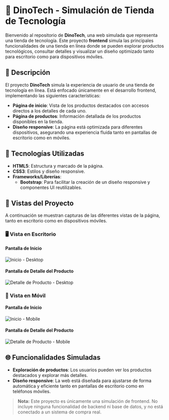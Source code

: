 # 🦖 DinoTech - Simulación de Tienda de Tecnología

Bienvenido al repositorio de **DinoTech**, una web simulada que representa una tienda de tecnología. Este proyecto **frontend** simula las principales funcionalidades de una tienda en línea donde se pueden explorar productos tecnológicos, consultar detalles y visualizar un diseño optimizado tanto para escritorio como para dispositivos móviles. 

## 🚀 Descripción

El proyecto **DinoTech** simula la experiencia de usuario de una tienda de tecnología en línea. Está enfocado únicamente en el desarrollo frontend, implementando las siguientes características:

- **Página de inicio**: Vista de los productos destacados con accesos directos a los detalles de cada uno.
- **Página de productos**: Información detallada de los productos disponibles en la tienda.
- **Diseño responsive**: La página está optimizada para diferentes dispositivos, asegurando una experiencia fluida tanto en pantallas de escritorio como en móviles.

## 🎨 Tecnologías Utilizadas

- **HTML5**: Estructura y marcado de la página.
- **CSS3**: Estilos y diseño responsive.
- **Frameworks/Librerías**:
  - **Bootstrap**: Para facilitar la creación de un diseño responsive y componentes UI reutilizables.

## 📸 Vistas del Proyecto

A continuación se muestran capturas de las diferentes vistas de la página, tanto en escritorio como en dispositivos móviles.

### 🖥️ Vista en Escritorio

#### Pantalla de Inicio
![Inicio - Desktop](./images/Home.png)

#### Pantalla de Detalle del Producto
![Detalle de Producto - Desktop](./images/Product.png)

### 📱 Vista en Móvil

#### Pantalla de Inicio
![Inicio - Mobile](./images/HomeM.png)

#### Pantalla de Detalle del Producto
![Detalle de Producto - Mobile](./images/ProductM.png)

## 🌐 Funcionalidades Simuladas

- **Exploración de productos**: Los usuarios pueden ver los productos destacados y explorar más detalles.
- **Diseño responsive**: La web está diseñada para ajustarse de forma automática y eficiente tanto en pantallas de escritorio como en teléfonos móviles.
  
> **Nota:** Este proyecto es únicamente una simulación de frontend. No incluye ninguna funcionalidad de backend ni base de datos, y no está conectado a un sistema de compra real.
